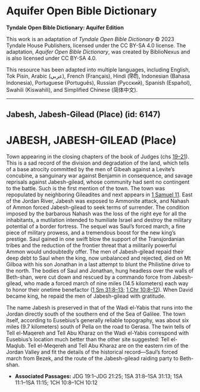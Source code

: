 # Aquifer Open Bible Dictionary

**Tyndale Open Bible Dictionary: Aquifer Edition**

This work is an adaptation of *Tyndale Open Bible Dictionary* © 2023 Tyndale House Publishers, licensed under the CC BY\-SA 4\.0 license. The adaptation, *Aquifer Open Bible Dictionary*, was created by BiblioNexus and is also licensed under CC BY\-SA 4\.0\.

This resource has been adapted into multiple languages, including English, Tok Pisin, Arabic (عربي), French (Français), Hindi (हिंदी), Indonesian (Bahasa Indonesia), Portuguese (Português), Russian (Русский), Spanish (Español), Swahili (Kiswahili), and Simplified Chinese (简体中文).



--------------------------------

## Jabesh, Jabesh-Gilead (Place) (id: 6147)

JABESH, JABESH\-GILEAD (Place)
==============================

Town appearing in the closing chapters of the book of Judges (chs [19–21](https://ref.ly/Judg19:1-Judg21:25)). This is a sad record of the division and degradation of the land, which tells of a base atrocity committed by the men of Gibeah against a Levite’s concubine, a sanguinary war against Benjamin in consequence, and savage reprisals against Jabesh\-gilead, whose community had sent no contingent to the battle. Such is the first mention of the town. The town was repopulated by neighboring Gileadites and next appears in [1 Samuel 11](https://ref.ly/1Sam11:1-1Sam11:15). East of the Jordan River, Jabesh was exposed to Ammonite attack, and Nahash of Ammon forced Jabesh\-gilead to seek terms of surrender. The condition imposed by the barbarous Nahash was the loss of the right eye for all the inhabitants, a mutilation intended to humiliate Israel and destroy the military potential of a border fortress. The sequel was Saul’s forced march, a fine piece of military prowess, and a tremendous boost for the new king’s prestige. Saul gained in one swift blow the support of the Transjordanian tribes and the reduction of the frontier threat that a militarily powerful Ammon would undoubtedly offer. The men of Jabesh\-gilead repaid their deep debt to Saul when the king, now unbalanced and rejected, died on Mt Gilboa with his son Jonathan in a last attempt to blunt the Philistine drive to the north. The bodies of Saul and Jonathan, hung headless over the walls of Beth\-shan, were cut down and rescued by a commando force from Jabesh\-gilead, who made a forced march of nine miles (14\.5 kilometers) each way to honor their onetime benefactor ([1 Sm 31:8–13](https://ref.ly/1Sam31:8-1Sam31:13); [1 Chr 10:8–12](https://ref.ly/1Chr10:8-1Chr10:12)). When David became king, he repaid the men of Jabesh\-gilead with gratitude.

The name Jabesh is preserved in that of the Wadi el\-Yabis that runs into the Jordan directly south of the southern end of the Sea of Galilee. The town itself, according to Eusebius’s generally reliable topography, was about six miles (9\.7 kilometers) south of Pella on the road to Gerasa. The twin tells of Tell el\-Maqereh and Tell Abu Kharaz on the Wadi el\-Yabis correspond with Eusebius’s location much better than the other site suggested: Tell el\-Maqlub. Tell el\-Meqereh and Tell Abu Kharaz are on the eastern rim of the Jordan Valley and fit the details of the historical record—Saul’s forced march from Bezek, and the route of the Jabesh\-gilead raiding party to Beth\-shan.

* **Associated Passages:** JDG 19:1–JDG 21:25; 1SA 31:8–1SA 31:13; 1SA 11:1–1SA 11:15; 1CH 10:8–1CH 10:12

